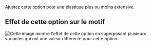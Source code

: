 Ajustez cette option pour une élastique plus ou moins extensive.

## Effet de cette option sur le motif

![Cette image montre l'effet de cette option en superposant plusieurs variantes qui ont une valeur différente pour cette option](ursula\_elasticstretch\_sample.svg "Effet de cette option sur le motif")
